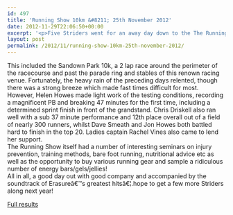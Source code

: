 ```yaml
---
id: 497
title: 'Running Show 10km &#8211; 25th November 2012'
date: 2012-11-29T22:06:50+00:00
excerpt: '<p>Five Striders went for an away day down to the The Running Show at Sandown Park racecourse near London last Sunday.</p>'
layout: post
permalink: /2012/11/running-show-10km-25th-november-2012/
---
```

This included the Sandown Park 10k, a 2 lap race around the perimeter of the racecourse and past the parade ring and stables of this renown racing venue. Fortunately, the heavy rain of the preceding days relented, though there was a strong breeze which made fast times difficult for most.  
However, Helen Howes made light work of the testing conditions, recording a magnificent PB and breaking 47 minutes for the first time, including a determined sprint finish in front of the grandstand. Chris Driskell also ran well with a sub 37 minute performance and 12th place overall out of a field of nearly 300 runners, whilst Dave Smeath and Jon Howes both battled hard to finish in the top 20. Ladies captain Rachel Vines also came to lend her support.  
The Running Show itself had a number of interesting seminars on injury prevention, training methods, bare foot running, nutritional advice etc as well as the opportunity to buy various running gear and sample a ridiculous number of energy bars/gels/jellies!  
All in all, a good day out with good company and accompanied by the soundtrack of Erasureâ€™s greatest hitsâ€¦.hope to get a few more Striders along next year!

<a href="http://www.runningshow.co.uk/portals/running/Files/RunningShow10K-Results.pdf" target="_blank" rel="nofollow">Full results</a>